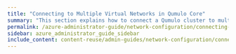 ```yaml
---
title: "Connecting to Multiple Virtual Networks in Qumulo Core"
summary: "This section explains how to connect a Qumulo cluster to multiple virtual networks by using VLAN tagging."
permalink: /azure-administrator-guide/network-configuration/connecting-multiple-virtual-networks.html
sidebar: azure_administrator_guide_sidebar
include_content: content-reuse/admin-guides/network-configuration/connecting-multiple-virtual-networks.md
---
```


